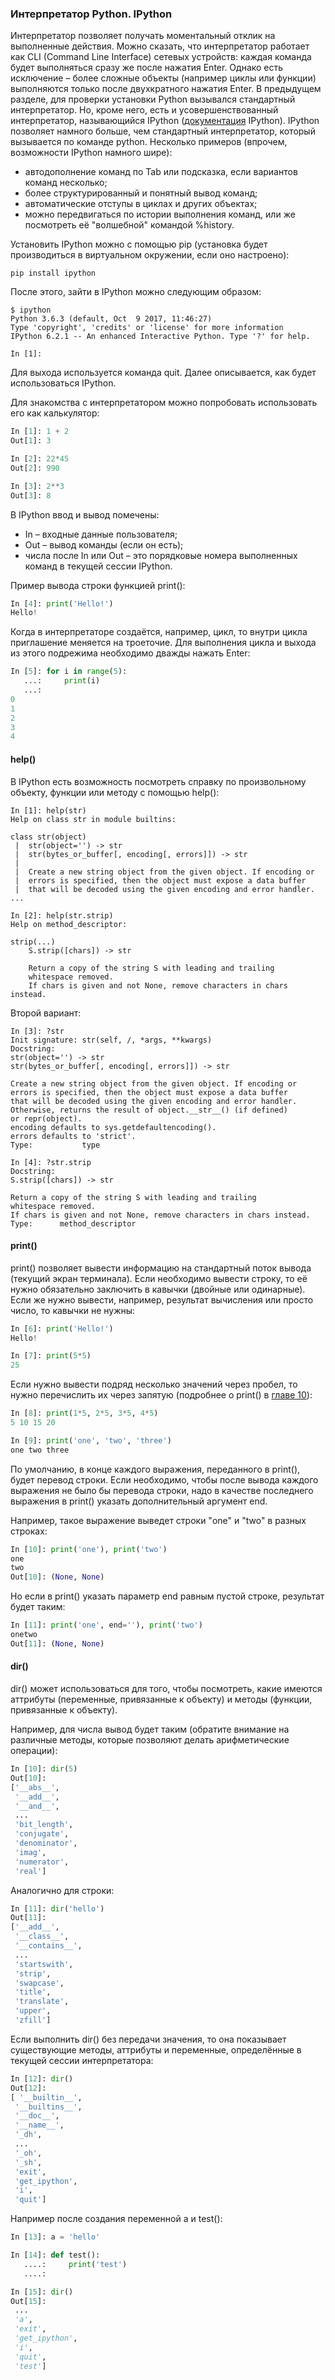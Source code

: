 ### Интерпретатор Python. IPython

Интерпретатор позволяет получать моментальный отклик на выполненные действия. Можно сказать, что интерпретатор работает как CLI (Command Line Interface) сетевых устройств: каждая команда будет выполняться сразу же после нажатия Enter. Однако есть исключение – более сложные объекты (например циклы или функции) выполняются только после двухкратного нажатия Enter. В предыдущем разделе, для проверки установки Python вызывался стандартный интерпретатор. Но, кроме него, есть и усовершенствованный интерпретатор, называющийся IPython ([документация](http://ipython.readthedocs.io/en/stable/index.html) IPython). IPython позволяет намного больше, чем стандартный интерпретатор, который вызывается по команде python. Несколько примеров (впрочем, возможности IPython намного шире):

* автодополнение команд по Tab или подсказка, если вариантов команд несколько;
* более структурированный и понятный вывод команд;
* автоматические отступы в циклах и других объектах;
* можно передвигаться по истории выполнения команд, или же посмотреть её "волшебной" командой %history.

Установить IPython можно с помощью pip (установка будет производиться в виртуальном окружении, если оно настроено):

```
pip install ipython
```

После этого, зайти в IPython можно следующим образом:

```shellsession
$ ipython
Python 3.6.3 (default, Oct  9 2017, 11:46:27)
Type 'copyright', 'credits' or 'license' for more information
IPython 6.2.1 -- An enhanced Interactive Python. Type '?' for help.

In [1]:
```

Для выхода используется команда quit. Далее описывается, как будет использоваться IPython.

Для знакомства с интерпретатором можно попробовать использовать его как калькулятор:

```python
In [1]: 1 + 2
Out[1]: 3

In [2]: 22*45
Out[2]: 990

In [3]: 2**3
Out[3]: 8
```

В IPython ввод и вывод помечены:

* In – входные данные пользователя;
* Out – вывод команды (если он есть);
* числа после In или Out – это порядковые номера выполненных команд в текущей сессии IPython.
 
Пример вывода строки функцией print():

```python
In [4]: print('Hello!')
Hello!
```

Когда в интерпретаторе создаётся, например, цикл, то внутри цикла приглашение меняется на троеточие. Для выполнения цикла и выхода из этого подрежима необходимо дважды нажать Enter:

```python
In [5]: for i in range(5):
   ...:     print(i)
   ...:     
0
1
2
3
4
```

#### help()

В IPython есть возможность посмотреть справку по произвольному объекту, функции или методу с помощью help():

```
In [1]: help(str)
Help on class str in module builtins:
 
class str(object)
 |  str(object='') -> str
 |  str(bytes_or_buffer[, encoding[, errors]]) -> str
 |
 |  Create a new string object from the given object. If encoding or
 |  errors is specified, then the object must expose a data buffer
 |  that will be decoded using the given encoding and error handler.
...
 
In [2]: help(str.strip)
Help on method_descriptor:
 
strip(...)
    S.strip([chars]) -> str
 
    Return a copy of the string S with leading and trailing
    whitespace removed.
    If chars is given and not None, remove characters in chars instead.
```

Второй вариант:

```
In [3]: ?str
Init signature: str(self, /, *args, **kwargs)
Docstring:
str(object='') -> str
str(bytes_or_buffer[, encoding[, errors]]) -> str
 
Create a new string object from the given object. If encoding or
errors is specified, then the object must expose a data buffer
that will be decoded using the given encoding and error handler.
Otherwise, returns the result of object.__str__() (if defined)
or repr(object).
encoding defaults to sys.getdefaultencoding().
errors defaults to 'strict'.
Type:           type
 
In [4]: ?str.strip
Docstring:
S.strip([chars]) -> str
 
Return a copy of the string S with leading and trailing
whitespace removed.
If chars is given and not None, remove characters in chars instead.
Type:      method_descriptor
```

#### print()

print() позволяет вывести информацию на стандартный поток вывода (текущий экран терминала). Если необходимо вывести строку, то её нужно обязательно заключить в кавычки (двойные или одинарные). Если же нужно вывести, например, результат вычисления или просто число, то кавычки не нужны:

```python
In [6]: print('Hello!')
Hello!

In [7]: print(5*5)
25
```

Если нужно вывести подряд несколько значений через пробел, то нужно перечислить их через запятую (подробнее о print() в [главе 10](../10_useful_functions/print.md)):

```python
In [8]: print(1*5, 2*5, 3*5, 4*5)
5 10 15 20

In [9]: print('one', 'two', 'three')
one two three
```

По умолчанию, в конце каждого выражения, переданного в print(), будет перевод строки. Если необходимо, чтобы после вывода каждого выражения не было бы перевода строки, надо в качестве последнего выражения в print() указать дополнительный аргумент end.

Например, такое выражение выведет строки "one" и "two" в разных строках:

```python
In [10]: print('one'), print('two')
one
two
Out[10]: (None, None)
```

Но если в print() указать параметр end равным пустой строке, результат будет таким:

```python
In [11]: print('one', end=''), print('two')
onetwo
Out[11]: (None, None)
```

#### dir()

dir() может использоваться для того, чтобы посмотреть, какие имеются аттрибуты (переменные, привязанные к объекту) и методы (функции, привязанные к объекту).

Например, для числа вывод будет таким (обратите внимание на различные методы, которые позволяют делать арифметические операции):

```python
In [10]: dir(5)
Out[10]: 
['__abs__',
 '__add__',
 '__and__',
 ...
 'bit_length',
 'conjugate',
 'denominator',
 'imag',
 'numerator',
 'real']
```

Аналогично для строки:

```python
In [11]: dir('hello')
Out[11]: 
['__add__',
 '__class__',
 '__contains__',
 ...
 'startswith',
 'strip',
 'swapcase',
 'title',
 'translate',
 'upper',
 'zfill']
```

Если выполнить dir() без передачи значения, то она показывает существующие методы, аттрибуты и переменные, определённые в текущей сессии интерпретатора:

```python
In [12]: dir()
Out[12]: 
[ '__builtin__',
 '__builtins__',
 '__doc__',
 '__name__',
 '_dh',
 ...
 '_oh',
 '_sh',
 'exit',
 'get_ipython',
 'i',
 'quit']
```

Например после создания переменной a и test():

```python
In [13]: a = 'hello'

In [14]: def test():
   ....:     print('test')
   ....:     

In [15]: dir()
Out[15]: 
 ...
 'a',
 'exit',
 'get_ipython',
 'i',
 'quit',
 'test']
```
